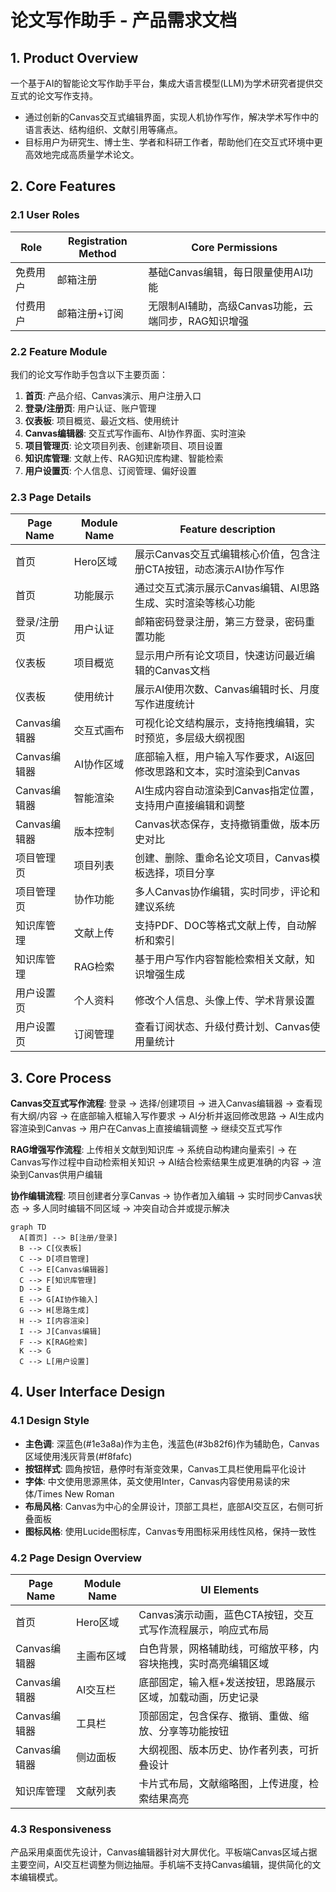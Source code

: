 # 论文写作助手 - 产品需求文档

## 1. Product Overview
一个基于AI的智能论文写作助手平台，集成大语言模型(LLM)为学术研究者提供交互式的论文写作支持。
- 通过创新的Canvas交互式编辑界面，实现人机协作写作，解决学术写作中的语言表达、结构组织、文献引用等痛点。
- 目标用户为研究生、博士生、学者和科研工作者，帮助他们在交互式环境中更高效地完成高质量学术论文。

## 2. Core Features

### 2.1 User Roles
| Role | Registration Method | Core Permissions |
|------|---------------------|------------------|
| 免费用户 | 邮箱注册 | 基础Canvas编辑，每日限量使用AI功能 |
| 付费用户 | 邮箱注册+订阅 | 无限制AI辅助，高级Canvas功能，云端同步，RAG知识增强 |

### 2.2 Feature Module
我们的论文写作助手包含以下主要页面：
1. **首页**: 产品介绍、Canvas演示、用户注册入口
2. **登录/注册页**: 用户认证、账户管理
3. **仪表板**: 项目概览、最近文档、使用统计
4. **Canvas编辑器**: 交互式写作画布、AI协作界面、实时渲染
5. **项目管理页**: 论文项目列表、创建新项目、项目设置
6. **知识库管理**: 文献上传、RAG知识库构建、智能检索
7. **用户设置页**: 个人信息、订阅管理、偏好设置

### 2.3 Page Details
| Page Name | Module Name | Feature description |
|-----------|-------------|---------------------|
| 首页 | Hero区域 | 展示Canvas交互式编辑核心价值，包含注册CTA按钮，动态演示AI协作写作 |
| 首页 | 功能展示 | 通过交互式演示展示Canvas编辑、AI思路生成、实时渲染等核心功能 |
| 登录/注册页 | 用户认证 | 邮箱密码登录注册，第三方登录，密码重置功能 |
| 仪表板 | 项目概览 | 显示用户所有论文项目，快速访问最近编辑的Canvas文档 |
| 仪表板 | 使用统计 | 展示AI使用次数、Canvas编辑时长、月度写作进度统计 |
| Canvas编辑器 | 交互式画布 | 可视化论文结构展示，支持拖拽编辑，实时预览，多层级大纲视图 |
| Canvas编辑器 | AI协作区域 | 底部输入框，用户输入写作要求，AI返回修改思路和文本，实时渲染到Canvas |
| Canvas编辑器 | 智能渲染 | AI生成内容自动渲染到Canvas指定位置，支持用户直接编辑和调整 |
| Canvas编辑器 | 版本控制 | Canvas状态保存，支持撤销重做，版本历史对比 |
| 项目管理页 | 项目列表 | 创建、删除、重命名论文项目，Canvas模板选择，项目分享 |
| 项目管理页 | 协作功能 | 多人Canvas协作编辑，实时同步，评论和建议系统 |
| 知识库管理 | 文献上传 | 支持PDF、DOC等格式文献上传，自动解析和索引 |
| 知识库管理 | RAG检索 | 基于用户写作内容智能检索相关文献，知识增强生成 |
| 用户设置页 | 个人资料 | 修改个人信息、头像上传、学术背景设置 |
| 用户设置页 | 订阅管理 | 查看订阅状态、升级付费计划、Canvas使用量统计 |

## 3. Core Process
**Canvas交互式写作流程**: 登录 → 选择/创建项目 → 进入Canvas编辑器 → 查看现有大纲/内容 → 在底部输入框输入写作要求 → AI分析并返回修改思路 → AI生成内容渲染到Canvas → 用户在Canvas上直接编辑调整 → 继续交互式写作

**RAG增强写作流程**: 上传相关文献到知识库 → 系统自动构建向量索引 → 在Canvas写作过程中自动检索相关知识 → AI结合检索结果生成更准确的内容 → 渲染到Canvas供用户编辑

**协作编辑流程**: 项目创建者分享Canvas → 协作者加入编辑 → 实时同步Canvas状态 → 多人同时编辑不同区域 → 冲突自动合并或提示解决

```mermaid
graph TD
  A[首页] --> B[注册/登录]
  B --> C[仪表板]
  C --> D[项目管理]
  C --> E[Canvas编辑器]
  C --> F[知识库管理]
  D --> E
  E --> G[AI协作输入]
  G --> H[思路生成]
  H --> I[内容渲染]
  I --> J[Canvas编辑]
  F --> K[RAG检索]
  K --> G
  C --> L[用户设置]
```

## 4. User Interface Design
### 4.1 Design Style
- **主色调**: 深蓝色(#1e3a8a)作为主色，浅蓝色(#3b82f6)作为辅助色，Canvas区域使用浅灰背景(#f8fafc)
- **按钮样式**: 圆角按钮，悬停时有渐变效果，Canvas工具栏使用扁平化设计
- **字体**: 中文使用思源黑体，英文使用Inter，Canvas内容使用易读的宋体/Times New Roman
- **布局风格**: Canvas为中心的全屏设计，顶部工具栏，底部AI交互区，右侧可折叠面板
- **图标风格**: 使用Lucide图标库，Canvas专用图标采用线性风格，保持一致性

### 4.2 Page Design Overview
| Page Name | Module Name | UI Elements |
|-----------|-------------|-------------|
| 首页 | Hero区域 | Canvas演示动画，蓝色CTA按钮，交互式写作流程展示，响应式布局 |
| Canvas编辑器 | 主画布区域 | 白色背景，网格辅助线，可缩放平移，内容块拖拽，实时高亮编辑区域 |
| Canvas编辑器 | AI交互栏 | 底部固定，输入框+发送按钮，思路展示区域，加载动画，历史记录 |
| Canvas编辑器 | 工具栏 | 顶部固定，包含保存、撤销、重做、缩放、分享等功能按钮 |
| Canvas编辑器 | 侧边面板 | 大纲视图、版本历史、协作者列表，可折叠设计 |
| 知识库管理 | 文献列表 | 卡片式布局，文献缩略图，上传进度，检索结果高亮 |

### 4.3 Responsiveness
产品采用桌面优先设计，Canvas编辑器针对大屏优化。平板端Canvas区域占据主要空间，AI交互栏调整为侧边抽屉。手机端不支持Canvas编辑，提供简化的文本编辑模式。